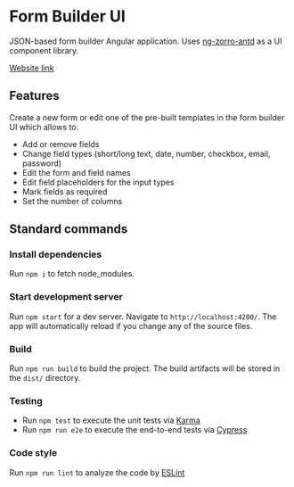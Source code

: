 # Form Builder UI

JSON-based form builder Angular application. Uses [ng-zorro-antd](https://ng.ant.design/) as a UI component library.

[Website link](https://d1dmd1dnwam7ao.cloudfront.net/)

## Features

Create a new form or edit one of the pre-built templates in the form builder UI which allows to:
- Add or remove fields
- Change field types (short/long text, date, number, checkbox, email, password)
- Edit the form and field names
- Edit field placeholders for the input types
- Mark fields as required
- Set the number of columns

## Standard commands
### Install dependencies

Run `npm i` to fetch node_modules.

### Start development server

Run `npm start` for a dev server.
Navigate to `http://localhost:4200/`.
The app will automatically reload if you change any of the source files.

### Build

Run `npm run build` to build the project.
The build artifacts will be stored in the `dist/` directory.

### Testing

- Run `npm test` to execute the unit tests via [Karma](https://karma-runner.github.io)
- Run `npm run e2e` to execute the end-to-end tests via [Cypress](https://www.cypress.io)

### Code style

Run `npm run lint` to analyze the code by [ESLint](https://eslint.org/)
